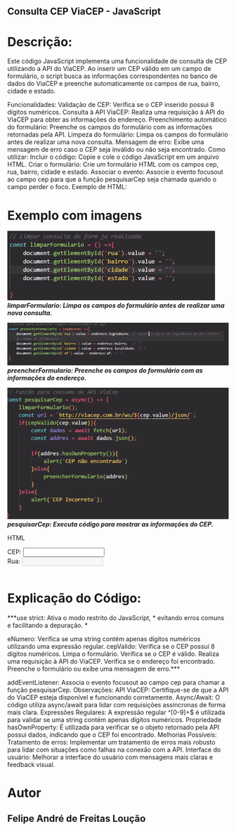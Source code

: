 ## Consulta CEP ViaCEP - JavaScript

# Descrição:
Este código JavaScript implementa uma funcionalidade de consulta de CEP utilizando a API do ViaCEP. Ao inserir um CEP válido em um campo de formulário, o script busca as informações correspondentes no banco de dados do ViaCEP e preenche automaticamente os campos de rua, bairro, cidade e estado.


Funcionalidades:
Validação de CEP: Verifica se o CEP inserido possui 8 dígitos numéricos.
Consulta à API ViaCEP: Realiza uma requisição à API do ViaCEP para obter as informações do endereço.
Preenchimento automático do formulário: Preenche os campos do formulário com as informações retornadas pela API.
Limpeza do formulário: Limpa os campos do formulário antes de realizar uma nova consulta.
Mensagem de erro: Exibe uma mensagem de erro caso o CEP seja inválido ou não seja encontrado.
Como utilizar:
Incluir o código: Copie e cole o código JavaScript em um arquivo HTML.
Criar o formulário: Crie um formulário HTML com os campos cep, rua, bairro, cidade e estado.
Associar o evento: Associe o evento focusout ao campo cep para que a função pesquisarCep seja chamada quando o campo perder o foco.
Exemplo de HTML:


# Exemplo com imagens

![exemplo](img/img_exemple.png)
<br>
***limparFormulario: Limpa os campos do formulário antes de realizar uma nova consulta.***

![exemplo2](img/Captura%20de%20tela%202024-10-03%20074035.png)
<br>
***preencherFormulario: Preenche os campos do formulário com as informações do endereço.***

![exemplo3](img/img_pesquisarCep.png)
<br>
***pesquisarCep: Executa código para mostrar as informações do CEP.***



HTML


<!DOCTYPE html>
<html>
<head>
    <title>Consulta CEP</title>
</head>
<body>
    <form>
        <label for="cep">CEP:</label>
        <input type="text" id="cep" name="cep">
        <br>
        <label for="rua">Rua:</label>
        <input type="text" id="rua" name="rua" disabled>
        <br>
        </form>
    <script src="seu_script.js"></script>
</body>
</html>

<br>

# Explicação do Código:
***use strict: Ativa o modo restrito do JavaScript, * evitando erros comuns e facilitando a depuração. *

eNumero: Verifica se uma string contém apenas dígitos numéricos utilizando uma expressão regular.
cepValido: Verifica se o CEP possui 8 dígitos numéricos.
Limpa o formulário.
Verifica se o CEP é válido.
Realiza uma requisição à API do ViaCEP.
Verifica se o endereço foi encontrado.
Preenche o formulário ou exibe uma mensagem de erro.***
<br>

addEventListener: Associa o evento focusout ao campo cep para chamar a função pesquisarCep.
Observações:
API ViaCEP: Certifique-se de que a API do ViaCEP esteja disponível e funcionando corretamente.
Async/Await: O código utiliza async/await para lidar com requisições assíncronas de forma mais clara.
Expressões Regulares: A expressão regular ^[0-9]+$ é utilizada para validar se uma string contém apenas dígitos numéricos.
Propriedade hasOwnProperty: É utilizada para verificar se o objeto retornado pela API possui dados, indicando que o CEP foi encontrado.
Melhorias Possíveis:
Tratamento de erros: Implementar um tratamento de erros mais robusto para lidar com situações como falhas na conexão com a API.
Interface do usuário: Melhorar a interface do usuário com mensagens mais claras e feedback visual.

# Autor
## Felipe André de Freitas Loução